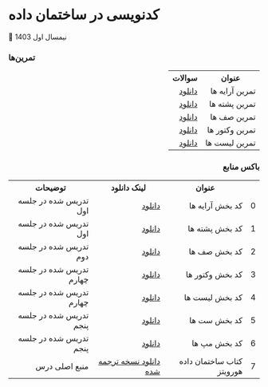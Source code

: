 # کدنویسی در ساختمان داده


📅 نیمسال اول 1403
<br>

### تمرین‌ها
<div dir='rtl'>
<table>
  <tr>
    <th>عنوان</th>
    <th>سوالات</th>
  </tr>
  <tr>
    <td>تمرین آرایه ها</td>
    <td><a href="https://github.com/LeDerouxe/Data-Structure-Coding/blob/main/Arrays%20Q.pdf">دانلود</a></td>
  </tr>
  <tr>
    <td>تمرین پشته ها</td>
    <td><a href="https://github.com/LeDerouxe/Data-Structure-Coding/blob/main/Stacks%20Q.pdf">دانلود</a></td>
  </tr>
 <tr>
    <td>تمرین صف ها</td>
    <td><a href="https://github.com/LeDerouxe/Data-Structure-Coding/blob/main/Queues%20Q.pdf">دانلود</a></td>
  </tr>
 <tr>
    <td>تمرین وکتور ها</td>
    <td><a href="https://github.com/LeDerouxe/Data-Structure-Coding/blob/main/Vectors%20Q.pdf">دانلود</a></td>
  </tr>
   <tr>
    <td>تمرین لیست ها</td>
    <td><a href="https://github.com/LeDerouxe/Data-Structure-Coding/blob/main/List%20Q.pdf">دانلود</a></td>
  </tr>
</table>
  
  
###  باکس منابع
  <table>
  <tr>
    <th></th>
    <th>عنوان</th>
    <th>لینک دانلود</th>
    <th>توضیحات</th>
  </tr>
 <tr>
    <td>0</td>
    <td>کد بخش آرایه ها</td>
    <td>
      <a href="https://github.com/LeDerouxe/Data-Structure-Coding/blob/main/Arrays(Matrix).cpp">دانلود</a>
    </td>
    <td>
      تدریس شده در جلسه اول
    </td>
  </tr>
<tr>
    <td>1</td>
    <td>کد بخش پشته ها</td>
    <td>
      <a href="https://github.com/LeDerouxe/Data-Structure-Coding/blob/main/Stacks.cpp">دانلود</a>
    </td>
    <td>تدریس شده در جلسه اول</td>
  </tr>
<tr>
    <td>2</td>
    <td>کد بخش صف ها</td>
    <td>
      <a href="https://github.com/LeDerouxe/Data-Structure-Coding/blob/main/Queues.cpp">دانلود</a>
    </td>
    <td>تدریس شده در جلسه دوم</td>
  </tr>

<tr>
    <td>3</td>
    <td>کد بخش وکتور ها</td>
    <td>
      <a href="https://github.com/LeDerouxe/Data-Structure-Coding/blob/main/Vectors.cpp">دانلود</a>
    </td>
    <td>تدریس شده در جلسه چهارم</td>
  </tr>
    <tr>
    <td>4</td>
    <td>کد بخش لیست ها</td>
    <td>
      <a href="https://github.com/LeDerouxe/Data-Structure-Coding/blob/main/List.cpp">دانلود</a>
    </td>
    <td>تدریس شده در جلسه چهارم</td>
  </tr>
   <tr>
    <td>5</td>
    <td>کد بخش ست ها</td>
    <td>
      <a href="https://github.com/LeDerouxe/Data-Structure-Coding/blob/main/Sets.cpp">دانلود</a>
    </td>
    <td>تدریس شده در جلسه پنجم</td>
  </tr>
  <tr>
    <td>6</td>
    <td>کد بخش مپ ها</td>
    <td>
      <a href="https://github.com/LeDerouxe/Data-Structure-Coding/blob/main/Maps.cpp">دانلود</a>
    </td>
    <td>تدریس شده در جلسه پنجم</td>
  </tr>
  <tr>
    <td>7</td>
    <td>کتاب ساختمان داده هورویتز </td>
    <td>
      <a href="http://www.mediafire.com/download/q2sze9cwtgt8e8l/DS(Horowitz_Farsi).pdf">دانلود نسخه ترجمه شده</a>
    </td>
    <td>
      منبع اصلی درس
    </td>
  </tr>
 
  
  
  <table/>
</div>

<br>

